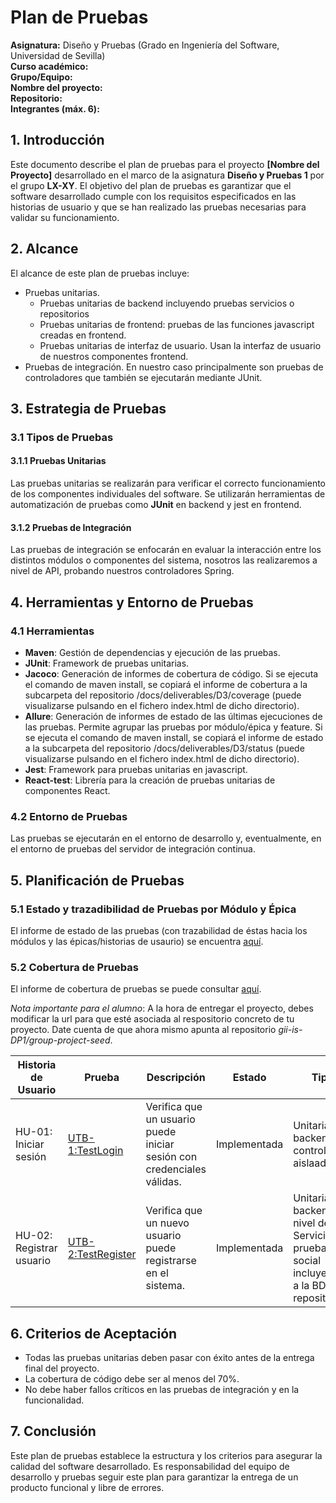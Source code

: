 # Plan de Pruebas

**Asignatura:** Diseño y Pruebas (Grado en Ingeniería del Software, Universidad de Sevilla)  
**Curso académico:** <!-- p.ej., 2025/2026 -->  
**Grupo/Equipo:** <!-- p.ej., L4-03 Equipo 33 -->  
**Nombre del proyecto:** <!-- p. ej. Petris -->  
**Repositorio:** <!-- URL del repo -->  
**Integrantes (máx. 6):** <!-- Nombre Apellidos (US-Id / correo @us.es) -->


## 1. Introducción

Este documento describe el plan de pruebas para el proyecto **[Nombre del Proyecto]** desarrollado en el marco de la asignatura **Diseño y Pruebas 1** por el grupo **LX-XY**. El objetivo del plan de pruebas es garantizar que el software desarrollado cumple con los requisitos especificados en las historias de usuario y que se han realizado las pruebas necesarias para validar su funcionamiento.

## 2. Alcance

El alcance de este plan de pruebas incluye:

- Pruebas unitarias.
  - Pruebas unitarias de backend incluyendo pruebas servicios o repositorios
  - Pruebas unitarias de frontend: pruebas de las funciones javascript creadas en frontend.
  - Pruebas unitarias de interfaz de usuario. Usan la interfaz de  usuario de nuestros componentes frontend.
- Pruebas de integración.  En nuestro caso principalmente son pruebas de controladores que también se ejecutarán mediante JUnit.

## 3. Estrategia de Pruebas

### 3.1 Tipos de Pruebas

#### 3.1.1 Pruebas Unitarias
Las pruebas unitarias se realizarán para verificar el correcto funcionamiento de los componentes individuales del software. Se utilizarán herramientas de automatización de pruebas como **JUnit** en backend y jest en frontend.

#### 3.1.2 Pruebas de Integración
Las pruebas de integración se enfocarán en evaluar la interacción entre los distintos módulos o componentes del sistema, nosotros las realizaremos a nivel de API, probando nuestros controladores Spring.

## 4. Herramientas y Entorno de Pruebas

### 4.1 Herramientas
- **Maven**: Gestión de dependencias y ejecución de las pruebas.
- **JUnit**: Framework de pruebas unitarias.
- **Jacoco**: Generación de informes de cobertura de código. Si se ejecuta el comando de maven install, se copiará el informe de cobertura a la subcarpeta del repositorio /docs/deliverables/D3/coverage (puede visualizarse pulsando en el fichero index.html de dicho directorio).
- **Allure**: Generación de informes de estado de las últimas ejecuciones de las pruebas. Permite agrupar las pruebas por módulo/épica y feature. Si se ejecuta el comando de maven install, se copiará el informe de estado a la subcarpeta del repositorio /docs/deliverables/D3/status (puede visualizarse pulsando en el fichero index.html de dicho directorio).
- **Jest**: Framework para pruebas unitarias en javascript.
- **React-test**: Librería para la creación de pruebas unitarias de componentes React.

### 4.2 Entorno de Pruebas
Las pruebas se ejecutarán en el entorno de desarrollo y, eventualmente, en el entorno de pruebas del servidor de integración continua.

## 5. Planificación de Pruebas
### 5.1 Estado y trazadibilidad de Pruebas por Módulo y Épica

El informe de estado de las pruebas (con trazabilidad de éstas hacia los módulos y las épicas/historias de usaurio) se encuentra [aquí](
https://gii-is-dp1.github.io/group-project-seed/deliverables/D3/status/#behaviors).

### 5.2 Cobertura de Pruebas

El informe de cobertura de pruebas se puede consultar [aquí](
https://gii-is-dp1.github.io/group-project-seed/deliverables/D3/coverage/).



*Nota importante para el alumno*: A la hora de entregar el proyecto, debes modificar la url para que esté asociada al respositorio concreto de tu proyecto. Date cuenta de que ahora mismo apunta al repositorio _gii-is-DP1/group-project-seed_.


| Historia de Usuario | Prueba | Descripción | Estado |Tipo |
|---------------------|--------|-------------|--------|--------|
| HU-01: Iniciar sesión | [UTB-1:TestLogin](https://github.com//gii-is-DP1/group-project-seed/blob/main/src/test/java/es/us/dp1/lx_xy_24_25/your_game_name/auth/AuthControllerTest.java) | Verifica que un usuario puede iniciar sesión con credenciales válidas. | Implementada | Unitaria en backend de controlador aislaada |
| HU-02: Registrar usuario | [UTB-2:TestRegister](https://github.com//gii-is-DP1/group-project-seed/blob/main/src/test/java/es/us/dp1/lx_xy_24_25/your_game_name/auth/AuthServiceTest.java) | Verifica que un nuevo usuario puede registrarse en el sistema. | Implementada |Unitaria en backend a nivel de Servicio, prueba social incluyendo a la BD y los repositorios. |

## 6. Criterios de Aceptación

- Todas las pruebas unitarias deben pasar con éxito antes de la entrega final del proyecto.
- La cobertura de código debe ser al menos del 70%.
- No debe haber fallos críticos en las pruebas de integración y en la funcionalidad.

## 7. Conclusión

Este plan de pruebas establece la estructura y los criterios para asegurar la calidad del software desarrollado. Es responsabilidad del equipo de desarrollo y pruebas seguir este plan para garantizar la entrega de un producto funcional y libre de errores.

